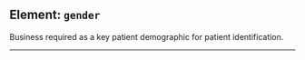 ## Element: `gender` <span class="mro-circle mandatory" title="Mandatory"></span>

Business required as a key patient demographic for patient identification.


---